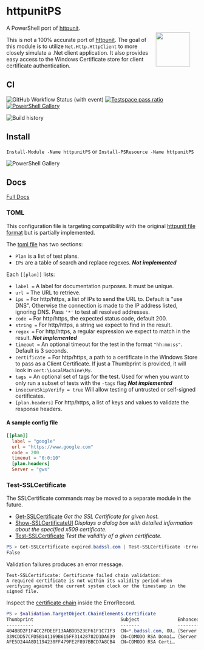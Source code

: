 # httpunitPS

<img src="httpunitps_small.png" style="float:right;width:90px;height:90px;padding:20px"/>

A PowerShell port of [httpunit](https://github.com/StackExchange/httpunit).

This is not a 100% accurate port of [httpunit](https://github.com/StackExchange/httpunit).
The goal of this module is to utilize `Net.Http.HttpClient` to more closely simulate a .Net client application.
It also provides easy access to the Windows Certificate store for client certificate authentication.

## CI

![GitHub Workflow Status (with event)](https://img.shields.io/github/actions/workflow/status/cdhunt/httpunitps/powershell.yml?style=flat&logo=github)
[![Testspace pass ratio](https://img.shields.io/testspace/pass-ratio/cdhunt/cdhunt%3AhttpunitPS/main)](https://cdhunt.testspace.com/projects/67973/spaces)
[![PowerShell Gallery](https://img.shields.io/powershellgallery/v/httpunitps.svg?color=%235391FE&label=PowerShellGallery&logo=powershell&style=flat)](https://www.powershellgallery.com/packages/httpunitPS)

![Build history](https://buildstats.info/github/chart/cdhunt/httpunitPS?branch=main)


## Install

`Install-Module -Name httpunitPS` or `Install-PSResource -Name httpunitPS`

![PowerShell Gallery](https://img.shields.io/powershellgallery/dt/httpunitps?color=%235391FE&style=flat)

## Docs

[Full Docs](docs)

### TOML

This configuration file is targeting compatibility with the original [httpunit file format](https://github.com/StackExchange/httpunit/tree/master#toml) but is partially implemented.

The [toml file](https://github.com/toml-lang/toml) has two sections:

- `Plan` is a list of test plans.
- `IPs` are a table of search and replace regexes. **_Not implemented_**

Each `[[plan]]` lists:

- `label =` A label for documentation purposes. It must be unique.
- `url =` The URL to retrieve.
- `ips =` For http/https, a list of IPs to send the URL to. Default is "use DNS". Otherwise the connection is made to the IP address listed, ignoring DNS. Pass `'*'` to test all resolved addresses.
- `code =` For http/https, the expected status code, default 200.
- `string =` For http/https, a string we expect to find in the result.
- `regex =` For http/https, a regular expression we expect to match in the result. **_Not implemented_**
- `timeout =` An optional timeout for the test in the format `"hh:mm:ss"`. Default is 3 seconds.
- `certificate =` For http/https, a path to a certificate in the Windows Store to pass as a Client Certificate. If just a Thumbprint is provided, it will look in `cert:\LocalMachine\My`.
- `tags =` An optional set of tags for the test. Used for when you want to only run a subset of tests with the `-tags` flag **_Not implemented_**
- `insecureSkipVerify = true` Will allow testing of untrusted or self-signed certificates.
- `[plan.headers]` For http/https, a list of keys and values to validate the response headers.

#### A sample config file

```toml
[[plan]]
  label = "google"
  url = "https://www.google.com"
  code = 200
  timeout = "0:0:10"
  [plan.headers]
  Server = "gws"
```

### Test-SSLCertificate

The SSLCertificate commands may be moved to a separate module in the future.

- [Get-SSLCertificate](docs/Get-SSLCertificate.md) _Get the SSL Certificate for given host._
- [Show-SSLCertificateUI](docs/Show-SSLCertificateUI.md) _Displays a dialog box with detailed information about the specified x509 certificate._
- [Test-SSLCertificate](docs/Test-SSLCertificate.md) _Test the validitiy of a given certificate._

```powershell
PS > Get-SSLCertificate expired.badssl.com | Test-SSLCertificate -ErrorVariable validation
False
```

Validation failures produces an error message.

```text
Test-SSLCertificate: Certificate failed chain validation:
A required certificate is not within its validity period when verifying against the current system clock or the timestamp in the signed file.
```

Inspect the [certificate chain](https://learn.microsoft.com/en-us/dotnet/api/system.security.cryptography.x509certificates.x509chain) inside the ErrorRecord.

```powershell
PS > $validation.TargetObject.ChainElements.Certificate
Thumbprint                                Subject              EnhancedKeyUsageList
----------                                -------              --------------------
404BBD2F1F4CC2FDEEF13AABDD523EF61F1C71F3  CN=*.badssl.com, OU… {Server Authentication, Client Authentication}
339CDD57CFD5B141169B615FF31428782D1DA639  CN=COMODO RSA Domai… {Server Authentication, Client Authentication}
AFE5D244A8D1194230FF479FE2F897BBCD7A8CB4  CN=COMODO RSA Certi…
```
